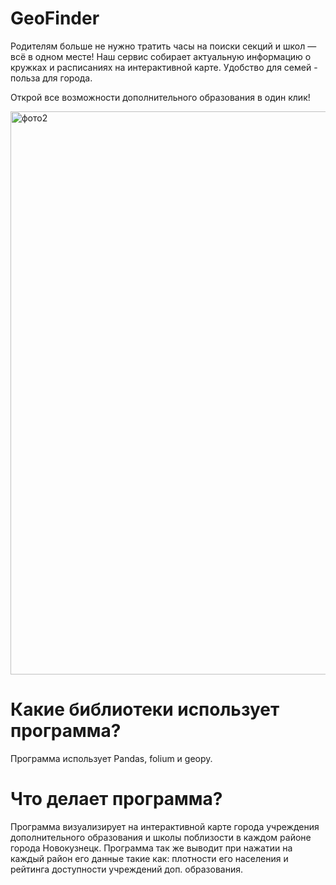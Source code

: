 # GeoFinder
Родителям больше не нужно тратить часы на поиски секций и школ — всё в одном месте!
Наш сервис собирает актуальную информацию о кружках и расписаниях на интерактивной карте.
Удобство для семей - польза для города.

Открой все возможности дополнительного образования в один клик!


<img width="1393" height="901" alt="фото2" src="https://github.com/user-attachments/assets/764d0ea9-131e-4c0c-a732-ec650cd52125" />

# Какие библиотеки использует программа?
Программа использует Pandas, folium и  geopy.
# Что делает программа?
Программа визуализирует на интерактивной карте города учреждения дополнительного образования и школы поблизости в каждом районе города Новокузнецк.
Программа так же выводит при нажатии на каждый район его данные такие как: плотности его населения и рейтинга доступности учреждений доп. образования.
